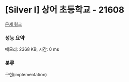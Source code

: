 # [Silver I] 상어 초등학교 - 21608 

[문제 링크](https://www.acmicpc.net/problem/21608) 

### 성능 요약

메모리: 2368 KB, 시간: 0 ms

### 분류

구현(implementation)

